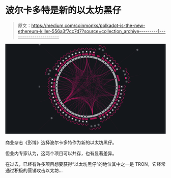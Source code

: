# 波尔卡多特是新的以太坊黑仔

> 原文：<https://medium.com/coinmonks/polkadot-is-the-new-ethereum-killer-556a3f7cc7d7?source=collection_archive---------1----------------------->

![](img/4350172b829e611835a9019f485b2252.png)

商业杂志《彭博》选择波尔卡多特作为新的以太坊黑仔。

但业内专家认为，这两个项目可以共存，也有显著差异。

在过去，已经有许多项目想要获得“以太坊黑仔”的地位其中之一是 TRON，它经常通过积极的营销攻击以太坊…